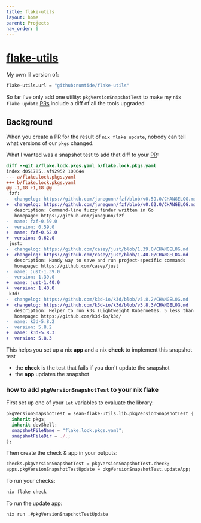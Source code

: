 ```yaml
---
title: flake-utils
layout: home
parent: Projects
nav_order: 6
---
```


# [flake-utils](https://github.com/sgatewood/flake-utils)

My own lil version of:

```nix
flake-utils.url = "github:numtide/flake-utils"
```

So far I've only add one utility: `pkgVersionSnapshotTest` to make my `nix flake update`
[PRs](https://github.com/sgatewood/k3d/pull/4/files) include a diff of all the tools upgraded

## Background

When you create a PR for the result of `nix flake update`, nobody can tell what versions of our `pkgs` changed.

What I wanted was a snapshot test to add that diff to your [PR](https://github.com/sgatewood/k3d/pull/4/files):

```diff
diff --git a/flake.lock.pkgs.yaml b/flake.lock.pkgs.yaml
index d051785..af92952 100644
--- a/flake.lock.pkgs.yaml
+++ b/flake.lock.pkgs.yaml
@@ -1,18 +1,18 @@
 fzf:
-  changelog: https://github.com/junegunn/fzf/blob/v0.59.0/CHANGELOG.md
+  changelog: https://github.com/junegunn/fzf/blob/v0.62.0/CHANGELOG.md
   description: Command-line fuzzy finder written in Go
   homepage: https://github.com/junegunn/fzf
-  name: fzf-0.59.0
-  version: 0.59.0
+  name: fzf-0.62.0
+  version: 0.62.0
 just:
-  changelog: https://github.com/casey/just/blob/1.39.0/CHANGELOG.md
+  changelog: https://github.com/casey/just/blob/1.40.0/CHANGELOG.md
   description: Handy way to save and run project-specific commands
   homepage: https://github.com/casey/just
-  name: just-1.39.0
-  version: 1.39.0
+  name: just-1.40.0
+  version: 1.40.0
 k3d:
-  changelog: https://github.com/k3d-io/k3d/blob/v5.8.2/CHANGELOG.md
+  changelog: https://github.com/k3d-io/k3d/blob/v5.8.3/CHANGELOG.md
   description: Helper to run k3s (Lightweight Kubernetes. 5 less than k8s) in a docker container
   homepage: https://github.com/k3d-io/k3d/
-  name: k3d-5.8.2
-  version: 5.8.2
+  name: k3d-5.8.3
+  version: 5.8.3
```

This helps you set up a nix **app** and a nix **check** to implement this snapshot test

- the **check** is the test that fails if you don't update the snapshot
- the **app** updates the snapshot

### how to add `pkgVersionSnapshotTest` to your nix flake

First set up one of your `let` variables to evaluate the library:

```nix
pkgVersionSnapshotTest = sean-flake-utils.lib.pkgVersionSnapshotTest {
  inherit pkgs;
  inherit devShell;
  snapshotFileName = "flake.lock.pkgs.yaml";
  snapshotFileDir = ./.;
};
```

Then create the check & app in your outputs:

```nix
checks.pkgVersionSnapshotTest = pkgVersionSnapshotTest.check;
apps.pkgVersionSnapshotTestUpdate = pkgVersionSnapshotTest.updateApp;
```

To run your checks:

```bash
nix flake check
```

To run the update app:

```bash
nix run .#pkgVersionSnapshotTestUpdate
```
